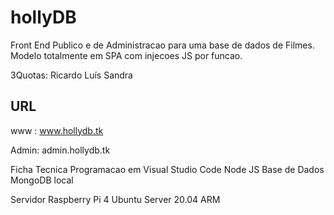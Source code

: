# hollyDB
Front End Publico e de Administracao para uma base de dados de Filmes.
Modelo totalmente em SPA com injecoes JS por funcao.

3Quotas:
Ricardo
Luís
Sandra

URL
---------------
www : www.hollydb.tk

Admin: admin.hollydb.tk

Ficha Tecnica
Programacao em Visual Studio Code
Node JS
Base de Dados MongoDB local

Servidor
Raspberry Pi 4
Ubuntu Server 20.04 ARM
